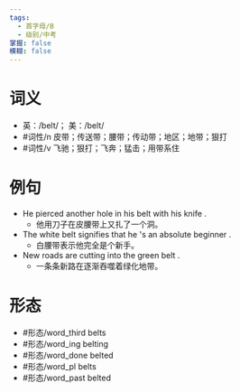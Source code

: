 ```yaml
---
tags:
  - 首字母/B
  - 级别/中考
掌握: false
模糊: false
---
```

# 词义
- 英：/belt/； 美：/belt/
- #词性/n  皮带；传送带；腰带；传动带；地区；地带；狠打
- #词性/v  飞驰；狠打；飞奔；猛击；用带系住
# 例句
- He pierced another hole in his belt with his knife .
	- 他用刀子在皮腰带上又扎了一个洞。
- The white belt signifies that he 's an absolute beginner .
	- 白腰带表示他完全是个新手。
- New roads are cutting into the green belt .
	- 一条条新路在逐渐吞噬着绿化地带。
# 形态
- #形态/word_third belts
- #形态/word_ing belting
- #形态/word_done belted
- #形态/word_pl belts
- #形态/word_past belted
